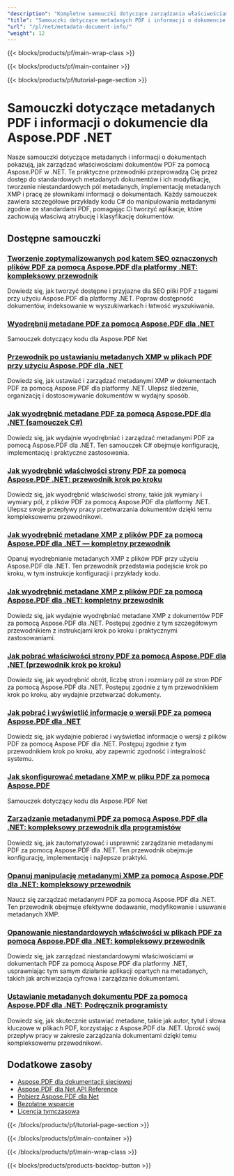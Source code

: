 ```yaml
---
"description": "Kompletne samouczki dotyczące zarządzania właściwościami dokumentu, metadanymi i polami informacyjnymi w plikach PDF przy użyciu Aspose.PDF dla platformy .NET."
"title": "Samouczki dotyczące metadanych PDF i informacji o dokumencie dla Aspose.PDF .NET"
"url": "/pl/net/metadata-document-info/"
"weight": 12
---
```


{{< blocks/products/pf/main-wrap-class >}}

{{< blocks/products/pf/main-container >}}

{{< blocks/products/pf/tutorial-page-section >}}

# Samouczki dotyczące metadanych PDF i informacji o dokumencie dla Aspose.PDF .NET

Nasze samouczki dotyczące metadanych i informacji o dokumentach pokazują, jak zarządzać właściwościami dokumentów PDF za pomocą Aspose.PDF w .NET. Te praktyczne przewodniki przeprowadzą Cię przez dostęp do standardowych metadanych dokumentów i ich modyfikację, tworzenie niestandardowych pól metadanych, implementację metadanych XMP i pracę ze słownikami informacji o dokumentach. Każdy samouczek zawiera szczegółowe przykłady kodu C# do manipulowania metadanymi zgodnie ze standardami PDF, pomagając Ci tworzyć aplikacje, które zachowują właściwą atrybucję i klasyfikację dokumentów.

## Dostępne samouczki

### [Tworzenie zoptymalizowanych pod kątem SEO oznaczonych plików PDF za pomocą Aspose.PDF dla platformy .NET: kompleksowy przewodnik](./create-seo-rich-tagged-pdfs-aspose-net/)
Dowiedz się, jak tworzyć dostępne i przyjazne dla SEO pliki PDF z tagami przy użyciu Aspose.PDF dla platformy .NET. Popraw dostępność dokumentów, indeksowanie w wyszukiwarkach i łatwość wyszukiwania.

### [Wyodrębnij metadane PDF za pomocą Aspose.PDF dla .NET](./extract-pdf-metadata-aspose-pdf-net/)
Samouczek dotyczący kodu dla Aspose.PDF Net

### [Przewodnik po ustawianiu metadanych XMP w plikach PDF przy użyciu Aspose.PDF dla .NET](./guide-setting-xmp-metadata-aspose-pdf-dotnet/)
Dowiedz się, jak ustawiać i zarządzać metadanymi XMP w dokumentach PDF za pomocą Aspose.PDF dla platformy .NET. Ulepsz śledzenie, organizację i dostosowywanie dokumentów w wydajny sposób.

### [Jak wyodrębnić metadane PDF za pomocą Aspose.PDF dla .NET (samouczek C#)](./extract-pdf-metadata-aspose-pdf-dotnet/)
Dowiedz się, jak wydajnie wyodrębniać i zarządzać metadanymi PDF za pomocą Aspose.PDF dla .NET. Ten samouczek C# obejmuje konfigurację, implementację i praktyczne zastosowania.

### [Jak wyodrębnić właściwości strony PDF za pomocą Aspose.PDF .NET: przewodnik krok po kroku](./extract-pdf-page-properties-aspose-dotnet/)
Dowiedz się, jak wyodrębnić właściwości strony, takie jak wymiary i wymiary pól, z plików PDF za pomocą Aspose.PDF dla platformy .NET. Ulepsz swoje przepływy pracy przetwarzania dokumentów dzięki temu kompleksowemu przewodnikowi.

### [Jak wyodrębnić metadane XMP z plików PDF za pomocą Aspose.PDF dla .NET — kompletny przewodnik](./extract-xmp-metadata-aspose-pdf-net/)
Opanuj wyodrębnianie metadanych XMP z plików PDF przy użyciu Aspose.PDF dla .NET. Ten przewodnik przedstawia podejście krok po kroku, w tym instrukcje konfiguracji i przykłady kodu.

### [Jak wyodrębnić metadane XMP z plików PDF za pomocą Aspose.PDF dla .NET: kompletny przewodnik](./extract-xmp-metadata-aspose-pdf-dotnet/)
Dowiedz się, jak wydajnie wyodrębniać metadane XMP z dokumentów PDF za pomocą Aspose.PDF dla .NET. Postępuj zgodnie z tym szczegółowym przewodnikiem z instrukcjami krok po kroku i praktycznymi zastosowaniami.

### [Jak pobrać właściwości strony PDF za pomocą Aspose.PDF dla .NET (przewodnik krok po kroku)](./retrieve-pdf-page-properties-aspose-pdf-net/)
Dowiedz się, jak wyodrębnić obrót, liczbę stron i rozmiary pól ze stron PDF za pomocą Aspose.PDF dla .NET. Postępuj zgodnie z tym przewodnikiem krok po kroku, aby wydajnie przetwarzać dokumenty.

### [Jak pobrać i wyświetlić informacje o wersji PDF za pomocą Aspose.PDF dla .NET](./retrieve-display-pdf-version-info-aspose-net/)
Dowiedz się, jak wydajnie pobierać i wyświetlać informacje o wersji z plików PDF za pomocą Aspose.PDF dla .NET. Postępuj zgodnie z tym przewodnikiem krok po kroku, aby zapewnić zgodność i integralność systemu.

### [Jak skonfigurować metadane XMP w pliku PDF za pomocą Aspose.PDF](./setup-xmp-metadata-aspose-pdf-dotnet/)
Samouczek dotyczący kodu dla Aspose.PDF Net

### [Zarządzanie metadanymi PDF za pomocą Aspose.PDF dla .NET: kompleksowy przewodnik dla programistów](./manage-pdf-metadata-aspose-pdf-dotnet-guide/)
Dowiedz się, jak zautomatyzować i usprawnić zarządzanie metadanymi PDF za pomocą Aspose.PDF dla .NET. Ten przewodnik obejmuje konfigurację, implementację i najlepsze praktyki.

### [Opanuj manipulację metadanymi XMP za pomocą Aspose.PDF dla .NET: kompleksowy przewodnik](./master-xmp-metadata-aspose-pdf-dotnet-guide/)
Naucz się zarządzać metadanymi PDF za pomocą Aspose.PDF dla .NET. Ten przewodnik obejmuje efektywne dodawanie, modyfikowanie i usuwanie metadanych XMP.

### [Opanowanie niestandardowych właściwości w plikach PDF za pomocą Aspose.PDF dla .NET: kompleksowy przewodnik](./aspose-pdf-master-custom-properties/)
Dowiedz się, jak zarządzać niestandardowymi właściwościami w dokumentach PDF za pomocą Aspose.PDF dla platformy .NET, usprawniając tym samym działanie aplikacji opartych na metadanych, takich jak archiwizacja cyfrowa i zarządzanie dokumentami.

### [Ustawianie metadanych dokumentu PDF za pomocą Aspose.PDF dla .NET: Podręcznik programisty](./set-pdf-metadata-aspose-pdf-dotnet/)
Dowiedz się, jak skutecznie ustawiać metadane, takie jak autor, tytuł i słowa kluczowe w plikach PDF, korzystając z Aspose.PDF dla .NET. Uprość swój przepływ pracy w zakresie zarządzania dokumentami dzięki temu kompleksowemu przewodnikowi.

## Dodatkowe zasoby

- [Aspose.PDF dla dokumentacji sieciowej](https://docs.aspose.com/pdf/net/)
- [Aspose.PDF dla Net API Reference](https://reference.aspose.com/pdf/net/)
- [Pobierz Aspose.PDF dla Net](https://releases.aspose.com/pdf/net/)
- [Bezpłatne wsparcie](https://forum.aspose.com/)
- [Licencja tymczasowa](https://purchase.aspose.com/temporary-license/)

{{< /blocks/products/pf/tutorial-page-section >}}

{{< /blocks/products/pf/main-container >}}

{{< /blocks/products/pf/main-wrap-class >}}

{{< blocks/products/products-backtop-button >}}